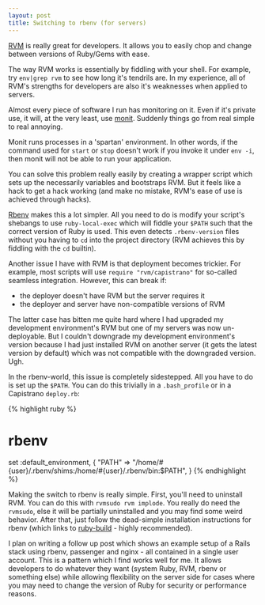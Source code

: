 ```yaml
---
layout: post
title: Switching to rbenv (for servers)
---
```


[RVM](http://beginrescueend.com/) is really great for developers. It
allows you to easily chop and change between versions of Ruby/Gems
with ease.

The way RVM works is essentially by fiddling with your shell. For
example, try `env|grep rvm` to see how long it's tendrils are. In my
experience, all of RVM's strengths for developers are also it's
weaknesses when applied to servers.

Almost every piece of software I run has monitoring on it. Even if
it's private use, it will, at the very least, use
[monit](http://mmonit.com/monit/). Suddenly things go from real simple
to real annoying.

Monit runs processes in a 'spartan' environment. In other words, if
the command used for `start` or `stop` doesn't work if you invoke it
under `env -i`, then monit will not be able to run your application.

You can solve this problem really easily by creating a wrapper script
which sets up the necessarily variables and bootstraps RVM. But it
feels like a hack to get a hack working (and make no mistake, RVM's
ease of use is achieved through hacks).

[Rbenv](https://github.com/sstephenson/rbenv) makes this a lot
simpler. All you need to do is modify your script's shebangs to use
`ruby-local-exec` which will fiddle your `$PATH` such that the correct
version of Ruby is used. This even detects `.rbenv-version` files
without you having to `cd` into the project directory (RVM achieves
this by fiddling with the `cd` builtin).

Another issue I have with RVM is that deployment becomes trickier. For
example, most scripts will use `require "rvm/capistrano"` for
so-called seamless integration. However, this can break if:

* the deployer doesn't have RVM but the server requires it
* the deployer and server have non-compatible versions of RVM

The latter case has bitten me quite hard where I had upgraded my
development environment's RVM but one of my servers was now
un-deployable. But I couldn't downgrade my development environment's
version because I had just installed RVM on another server (it gets
the latest version by default) which was not compatible with the
downgraded version. Ugh.

In the rbenv-world, this issue is completely sidestepped. All you have
to do is set up the `$PATH`. You can do this trivially in a
`.bash_profile` or in a Capistrano `deploy.rb`:

{% highlight ruby %}
# rbenv
set :default_environment, {
  "PATH" => "/home/#{user}/.rbenv/shims:/home/#{user}/.rbenv/bin:$PATH",
}
{% endhighlight %}

Making the switch to rbenv is really simple. First, you'll need to
uninstall RVM. You can do this with `rvmsudo rvm implode`. You really
do need the `rvmsudo`, else it will be partially uninstalled and you
may find some weird behavior. After that, just follow the dead-simple
installation instructions for rbenv (which links to
[ruby-build](https://github.com/sstephenson/ruby-build) - highly
recommended).

I plan on writing a follow up post which shows an example setup of a
Rails stack using rbenv, passenger and nginx - all contained in a
single user account. This is a pattern which I find works well for
me. It allows developers to do whatever they want (system Ruby, RVM,
rbenv or something else) while allowing flexibility on the server side
for cases where you may need to change the version of Ruby for
security or performance reasons.
